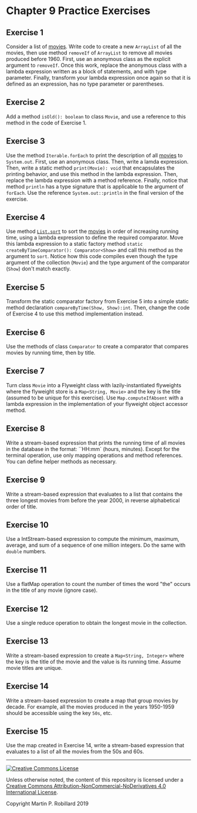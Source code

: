 # Chapter 9 Practice Exercises

## Exercise 1

Consider a list of [movies](../solutions-code/chapter9/Movies.java). Write code to create a new `ArrayList` of all the movies, then use method `removeIf` of `ArrayList` to remove all movies produced before 1960. First, use an anonymous class as the explicit argument to `removeIf`. Once this work, replace the anonymous class with a lambda expression written as a block of statements, and with type parameter. Finally, transform your lambda expression once again so that it is defined as an expression, has no type parameter or parentheses.

## Exercise 2

Add a method `isOld(): boolean` to class `Movie`, and use a reference to this method in the code of Exercise 1.

## Exercise 3

Use the method `Iterable.forEach` to print the description of all [movies](../solutions-code/chapter9/Movies.java) to `System.out`. First, use an anonymous class. Then, write a lamda expression. Then, write a static method `print(Movie): void` that encapsulates the printing behavior, and use this method in the lambda expression. Then, replace the lambda expression with a method reference. Finally, notice that method `println` has a type signature that is applicable to the argument of `forEach`. Use the reference `System.out::println` in the final version of the exercise.

## Exercise 4

Use method [`List.sort`](https://docs.oracle.com/javase/8/docs/api/java/util/List.html#sort-java.util.Comparator-) to sort the [movies](../solutions-code/chapter9/Movies.java) in order of increasing running time, using a lambda expression to define the required comparator. Move this lambda expression to a static factory method `static createByTimeComparator(): Comparator<Show>` and call this method as the argument to `sort`. Notice how this code compiles even though the type argument of the collection (`Movie`) and the type argument of the comparator (`Show`) don't match exactly. 

## Exercise 5

Transform the static comparator factory from Exercise 5 into a simple static method declaration `compareByTime(Show, Show):int`. Then, change the code of Exercise 4 to use this method implementation instead.

## Exercise 6

Use the methods of class `Comparator` to create a comparator that compares movies by running time, then by title.

## Exercise 7

Turn class `Movie` into a Flyweight class with lazily-instantiated flyweights where the flyweight store is a `Map<String, Movie>` and the key is the title (assumed to be unique for this exercise). Use `Map.computeIfAbsent` with a lambda expression in the implementation of your flyweight object accessor method.

## Exercise 8

Write a stream-based expression that prints the running time of all movies in the database in the format: ``HH:mm` (hours, minutes). Except for the terminal operation, use only mapping operations and method references. You can define helper methods as necessary.

## Exercise 9

Write a stream-based expression that evaluates to a list that contains the three longest movies from before the year 2000, in reverse alphabetical order of title.

## Exercise 10

Use a IntStream-based expression to compute the minimum, maximum, average, and sum of a sequence of one million integers. Do the same with `double` numbers.

## Exercise 11

Use a flatMap operation to count the number of times the word "the" occurs in the title of any movie (ignore case).

## Exercise 12

Use a single reduce operation to obtain the longest movie in the collection.

## Exercise 13

Write a stream-based expression to create a `Map<String, Integer>` where the key is the title of the movie and the value is its running time. Assume movie titles are unique.

## Exercise 14

Write a stream-based expression to create a map that group movies by decade. For example, all the movies produced in the years 1950-1959 should be accessible using the key `50s`, etc.

## Exercise 15

Use the map created in Exercise 14, write a stream-based expression that evaluates to a list of all the movies from the 50s and 60s.


---
<a rel="license" href="http://creativecommons.org/licenses/by-nc-nd/4.0/"><img alt="Creative Commons License" style="border-width:0" src="https://i.creativecommons.org/l/by-nc-nd/4.0/88x31.png" /></a>

Unless otherwise noted, the content of this repository is licensed under a <a rel="license" href="http://creativecommons.org/licenses/by-nc-nd/4.0/">Creative Commons Attribution-NonCommercial-NoDerivatives 4.0 International License</a>. 

Copyright Martin P. Robillard 2019
